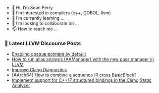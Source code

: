 - 👋 Hi, I’m Sean Perry
- 👀 I’m interested in compilers (c++, COBOL, llvm)
- 🌱 I’m currently learning ...
- 💞️ I’m looking to collaborate on ...
- 📫 How to reach me ...

<!---
s66perry/s66perry is a ✨ special ✨ repository because its `README.md` (this file) appears on your GitHub profile.
You can click the Preview link to take a look at your changes.
--->
### 📕 Latest LLVM Discourse Posts

<!-- DISCOURSE-LLVM:START -->
- [Enabling opaque pointers by default](https://discourse.llvm.org/t/enabling-opaque-pointers-by-default/61322#post_13)
- [How to run alias analysis &lpar;AAManager&rpar; with the new pass manager in LLVM](https://discourse.llvm.org/t/how-to-run-alias-analysis-aamanager-with-the-new-pass-manager-in-llvm/61601#post_1)
- [Improve Clang Diagnostics](https://discourse.llvm.org/t/improve-clang-diagnostics/61521#post_2)
- [[AArch64] How to combine a sequence IR cross BasicBlock?](https://discourse.llvm.org/t/aarch64-how-to-combine-a-sequence-ir-cross-basicblock/61600#post_1)
- [Implement support for C++17 structured bindings in the Clang Static Analyzer](https://discourse.llvm.org/t/implement-support-for-c-17-structured-bindings-in-the-clang-static-analyzer/60588?page=2#post_35)
<!-- DISCOURSE-LLVM:END -->
